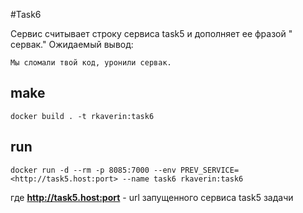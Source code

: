 #Task6

Сервис считывает строку сервиса task5 и дополняет ее фразой " сервак."
Ожидаемый вывод:

    Мы сломали твой код, уронили сервак.

## make
    docker build . -t rkaverin:task6

## run
    docker run -d --rm -p 8085:7000 --env PREV_SERVICE=<http://task5.host:port> --name task6 rkaverin:task6
где **http://task5.host:port** - url запущенного сервиса task5 задачи